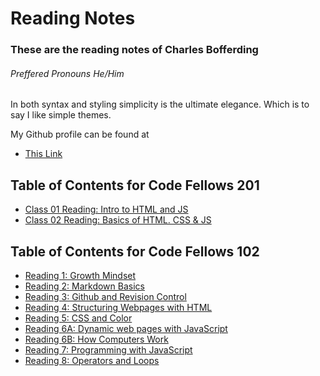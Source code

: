 # Reading Notes

### These are the reading notes of Charles Bofferding 
###### _Preffered Pronouns He/Him_

In both syntax and styling simplicity is the ultimate elegance. Which is to say I like simple themes.

My Github profile can be found at 
- [This Link](https://github.com/Charles-Bofferding)

## Table of Contents for Code Fellows 201
- [Class 01 Reading: Intro to HTML and JS](class-01.md)
- [Class 02 Reading: Basics of HTML. CSS & JS](class-02.md)

## Table of Contents for Code Fellows 102
- [Reading 1: Growth Mindset](read01.md)
- [Reading 2: Markdown Basics](read02.md)
- [Reading 3: Github and Revision Control](read03.md)
- [Reading 4: Structuring Webpages with HTML](read04.md)
- [Reading 5: CSS and Color](read05.md)
- [Reading 6A: Dynamic web pages with JavaScript](read06a.md)
- [Reading 6B: How Computers Work](read06b.md)
- [Reading 7: Programming with JavaScript](read07.md)
- [Reading 8: Operators and Loops](read08.md)
